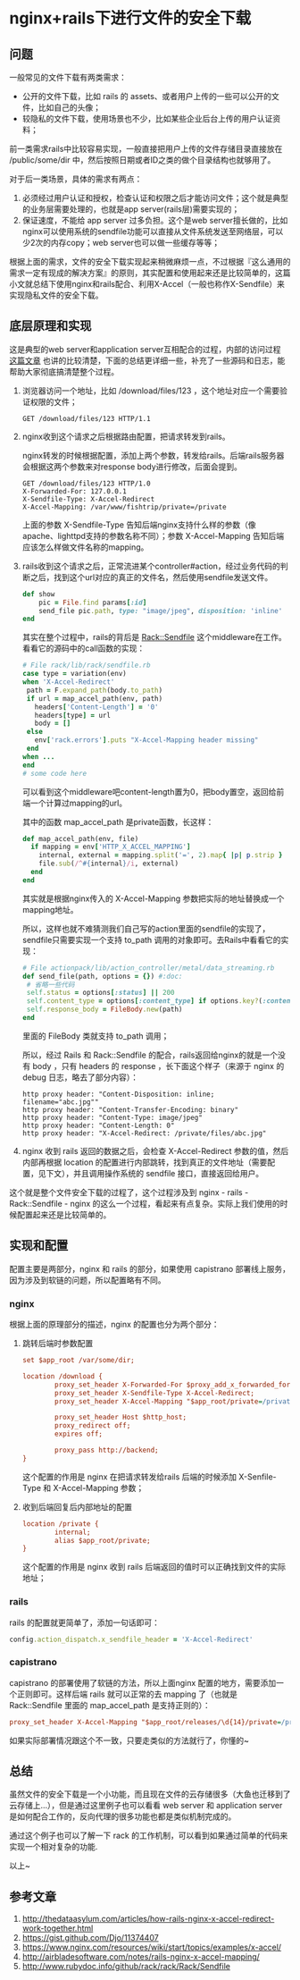 # nginx+rails下进行文件的安全下载

<!--
create time: 2016-02-03 15:56:30
Author: amoblin

This file is created by Marboo<http://marboo.io> template file $MARBOO_HOME/.media/starts/default.md
本文件由 Marboo<http://marboo.io> 模板文件 $MARBOO_HOME/.media/starts/default.md 创建
-->


## 问题

一般常见的文件下载有两类需求：

* 公开的文件下载，比如 rails 的 assets、或者用户上传的一些可以公开的文件，比如自己的头像；
* 较隐私的文件下载，使用场景也不少，比如某些企业后台上传的用户认证资料；

前一类需求rails中比较容易实现，一般直接把用户上传的文件存储目录直接放在 /public/some/dir 中，然后按照日期或者ID之类的做个目录结构也就够用了。

对于后一类场景，具体的需求有两点：

1. 必须经过用户认证和授权，检查认证和权限之后才能访问文件；这个就是典型的业务层需要处理的，也就是app server(rails层)需要实现的；
2. 保证速度，不能给 app server 过多负担。这个是web server擅长做的，比如nginx可以使用系统的sendfile功能可以直接从文件系统发送至网络层，可以少2次的内存copy；web server也可以做一些缓存等等；

根据上面的需求，文件的安全下载实现起来稍微麻烦一点，不过根据『这么通用的需求一定有现成的解决方案』的原则，其实配置和使用起来还是比较简单的，这篇小文就总结下使用nginx和rails配合、利用X-Accel（一般也称作X-Sendfile）来实现隐私文件的安全下载。

## 底层原理和实现
这是典型的web server和application server互相配合的过程，内部的访问过程 [这篇文章](http://thedataasylum.com/articles/how-rails-nginx-x-accel-redirect-work-together.html) 也讲的比较清楚，下面的总结更详细一些，补充了一些源码和日志，能帮助大家彻底搞清楚整个过程。

1. 浏览器访问一个地址，比如 /download/files/123 ，这个地址对应一个需要验证权限的文件；

    ```
    GET /download/files/123 HTTP/1.1
    ```

1. nginx收到这个请求之后根据路由配置，把请求转发到rails。
	
	nginx转发的时候根据配置，添加上两个参数，转发给rails。后端rails服务器会根据这两个参数来对response body进行修改，后面会提到。

	```
	GET /download/files/123 HTTP/1.0
	X-Forwarded-For: 127.0.0.1
	X-Sendfile-Type: X-Accel-Redirect
	X-Accel-Mapping: /var/www/fishtrip/private=/private
	```
	上面的参数 X-Sendfile-Type 告知后端nginx支持什么样的参数（像apache、lighttpd支持的参数名称不同）；参数 X-Accel-Mapping 告知后端应该怎么样做文件名称的mapping。

1. rails收到这个请求之后，正常流进某个controller#action，经过业务代码的判断之后，找到这个url对应的真正的文件名，然后使用sendfile发送文件。

	```ruby
	def show
		pic = File.find params[:id]
		send_file pic.path, type: "image/jpeg", disposition: 'inline'
	end
	```
	
	其实在整个过程中，rails的背后是 [Rack::Sendfile](http://www.rubydoc.info/github/rack/rack/Rack/Sendfile) 这个middleware在工作。看看它的源码中的call函数的实现：
	
	```ruby
	# File rack/lib/rack/sendfile.rb
	case type = variation(env)
	when 'X-Accel-Redirect'
     path = F.expand_path(body.to_path)
     if url = map_accel_path(env, path)
       headers['Content-Length'] = '0'
       headers[type] = url
       body = []
     else
       env['rack.errors'].puts "X-Accel-Mapping header missing"
     end
   when ...
   end
   # some code here
	```
	
	可以看到这个middleware吧content-length置为0，把body置空，返回给前端一个计算过mapping的url。
	
	其中的函数 map_accel_path 是private函数，长这样：
	
	```ruby
	def map_accel_path(env, file)
      if mapping = env['HTTP_X_ACCEL_MAPPING']
        internal, external = mapping.split('=', 2).map{ |p| p.strip }
        file.sub(/^#{internal}/i, external)
      end
    end
	```
	
	其实就是根据nginx传入的 X-Accel-Mapping 参数把实际的地址替换成一个mapping地址。
	
	所以，这样也就不难猜测我们自己写的action里面的sendfile的实现了，sendfile只需要实现一个支持 to_path 调用的对象即可。去Rails中看看它的实现：
	
	```ruby
	# File actionpack/lib/action_controller/metal/data_streaming.rb
	def send_file(path, options = {}) #:doc:
     # 省略一些代码
     self.status = options[:status] || 200
     self.content_type = options[:content_type] if options.key?(:content_type)
     self.response_body = FileBody.new(path)
   end
	```
	
	里面的 FileBody 类就支持 to_path 调用；
	
	所以，经过 Rails 和 Rack::Sendfile 的配合，rails返回给nginx的就是一个没有 body ，只有 headers 的 response ，长下面这个样子（来源于 nginx 的 debug 日志，略去了部分内容）：
	
	```
	http proxy header: "Content-Disposition: inline; filename="abc.jpg""
	http proxy header: "Content-Transfer-Encoding: binary"
	http proxy header: "Content-Type: image/jpeg"
	http proxy header: "Content-Length: 0"
	http proxy header: "X-Accel-Redirect: /private/files/abc.jpg"
	```
	
1. nginx 收到 rails 返回的数据之后，会检查 X-Accel-Redirect 参数的值，然后内部再根据 location 的配置进行内部跳转，找到真正的文件地址（需要配置，见下文），并且调用操作系统的 sendfile 接口，直接返回给用户。

这个就是整个文件安全下载的过程了，这个过程涉及到 nginx - rails - Rack::Sendfile - nginx 的这么一个过程，看起来有点复杂。实际上我们使用的时候配置起来还是比较简单的。


## 实现和配置
配置主要是两部分，nginx 和 rails 的部分，如果使用 capistrano 部署线上服务，因为涉及到软链的问题，所以配置略有不同。

### nginx

根据上面的原理部分的描述，nginx 的配置也分为两个部分：

1. 跳转后端时参数配置

	```ini
	set $app_root /var/some/dir;
	
	location /download {
	        proxy_set_header X-Forwarded-For $proxy_add_x_forwarded_for;
	        proxy_set_header X-Sendfile-Type X-Accel-Redirect;
	        proxy_set_header X-Accel-Mapping "$app_root/private=/private";
	
	        proxy_set_header Host $http_host;
	        proxy_redirect off;
	        expires off;
	
	        proxy_pass http://backend;
	}
	```
	
	这个配置的作用是 nginx 在把请求转发给rails 后端的时候添加 X-Senfile-Type 和 X-Accel-Mapping 参数；

2. 收到后端回复后内部地址的配置 

	```ini
	location /private {
	        internal;
	        alias $app_root/private;
	}
	```
	
	这个配置的作用是 nginx 收到 rails 后端返回的值时可以正确找到文件的实际地址；

### rails

rails 的配置就更简单了，添加一句话即可：

```ruby
config.action_dispatch.x_sendfile_header = 'X-Accel-Redirect'
```

### capistrano

capistrano 的部署使用了软链的方法，所以上面nginx 配置的地方，需要添加一个正则即可。这样后端 rails 就可以正常的去 mapping 了（也就是 Rack::Sendfile 里面的 map_accel_path 是支持正则的）：

```ini
proxy_set_header X-Accel-Mapping "$app_root/releases/\d{14}/private=/private";
```

如果实际部署情况跟这个不一致，只要走类似的方法就行了，你懂的~

## 总结
虽然文件的安全下载是一个小功能，而且现在文件的云存储很多（大鱼也迁移到了云存储上...），但是通过这里例子也可以看看 web server 和 application server 是如何配合工作的，反向代理的很多功能也都是类似机制完成的。

通过这个例子也可以了解一下 rack 的工作机制，可以看到如果通过简单的代码来实现一个相对复杂的功能.

以上~

## 参考文章
1. <http://thedataasylum.com/articles/how-rails-nginx-x-accel-redirect-work-together.html>
2. <https://gist.github.com/Djo/11374407>
3. <https://www.nginx.com/resources/wiki/start/topics/examples/x-accel/>
4. <http://airbladesoftware.com/notes/rails-nginx-x-accel-mapping/>
5. <http://www.rubydoc.info/github/rack/rack/Rack/Sendfile>
